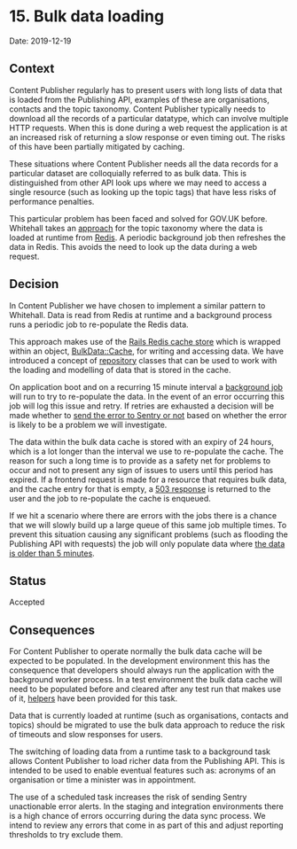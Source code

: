 # 15. Bulk data loading

Date: 2019-12-19

## Context

Content Publisher regularly has to present users with long lists of data that
is loaded from the Publishing API, examples of these are organisations,
contacts and the topic taxonomy. Content Publisher typically needs to
download all the records of a particular datatype, which can involve
multiple HTTP requests. When this is done during a web request the application
is at an increased risk of returning a slow response or even timing out.
The risks of this have been partially mitigated by caching.

These situations where Content Publisher needs all the data records for a
particular dataset are colloquially referred to as bulk data. This is
distinguished from other API look ups where we may need to access a
single resource (such as looking up the topic tags) that have less risks of
performance penalties.

This particular problem has been faced and solved for GOV.UK before. Whitehall
takes an [approach](https://github.com/alphagov/whitehall/pull/3298) for the
topic taxonomy where the data is loaded at runtime from
[Redis](https://redis.io/). A periodic background job then refreshes the
data in Redis. This avoids the need to look up the data during a web request.

## Decision

In Content Publisher we have chosen to implement a similar pattern to Whitehall.
Data is read from Redis at runtime and a background process runs a periodic
job to re-populate the Redis data.

This approach makes use of the [Rails Redis cache store][redis-cache-store]
which is wrapped within an object, [BulkData::Cache][bulk-data-cache], for
writing and accessing data. We have introduced a concept of
[repository][government-repository] classes that can be used to work with the
loading and modelling of data that is stored in the cache.

On application boot and on a recurring 15 minute interval a
[background job][populate-bulk-data-job] will run to try to re-populate the data.
In the event of an error occurring this job will log this issue and retry. If
retries are exhausted a decision will be made whether to
[send the error to Sentry or not][error-handling] based on whether the error
is likely to be a problem we will investigate.

The data within the bulk data cache is stored with an expiry of 24 hours, which
is a lot longer than the interval we use to re-populate the cache. The reason
for such a long time is to provide as a safety net for problems to occur and
not to present any sign of issues to users until this period has expired. If a
frontend request is made for a resource that requires bulk data, and the
cache entry for that is empty, a [503 response][unavailable-response] is
returned to the user and the job to re-populate the cache is enqueued.

If we hit a scenario where there are errors with the jobs there is a chance
that we will slowly build up a large queue of this same job multiple times. To
prevent this situation causing any significant problems (such as flooding the
Publishing API with requests) the job will only populate data where [the
data is older than 5 minutes][older-than-check].

## Status

Accepted

## Consequences

For Content Publisher to operate normally the bulk data cache will be expected
to be populated. In the development environment this has the consequence that
developers should always run the application with the background worker
process. In a test environment the bulk data cache will need to be populated
before and cleared after any test run that makes use of it,
[helpers][bulk-data-helpers] have been provided for this task.

Data that is currently loaded at runtime (such as organisations, contacts and
topics) should be migrated to use the bulk data approach to reduce the risk of
timeouts and slow responses for users.

The switching of loading data from a runtime task to a background task allows
Content Publisher to load richer data from the Publishing API. This is
intended to be used to enable eventual features such as: acronyms of an
organisation or time a minister was in appointment.

The use of a scheduled task increases the risk of sending Sentry unactionable
error alerts. In the staging and integration environments there is a high
chance of errors occurring during the data sync process. We intend to
review any errors that come in as part of this and adjust reporting thresholds
to try exclude them.

[redis-cache-store]: https://guides.rubyonrails.org/caching_with_rails.html#activesupport-cache-rediscachestore
[bulk-data-cache]: https://github.com/alphagov/content-publisher/blob/265226bc0c613d2294b4cb0d33d2f26cfcf54811/lib/bulk_data/cache.rb
[government-repository]: https://github.com/alphagov/content-publisher/blob/265226bc0c613d2294b4cb0d33d2f26cfcf54811/lib/bulk_data/government_repository.rb
[populate-bulk-data-job]: https://github.com/alphagov/content-publisher/blob/265226bc0c613d2294b4cb0d33d2f26cfcf54811/app/jobs/populate_bulk_data_job.rb
[error-handling]: https://github.com/alphagov/content-publisher/blob/265226bc0c613d2294b4cb0d33d2f26cfcf54811/app/jobs/populate_bulk_data_job.rb#L4-L6
[unavailable-response]: https://github.com/alphagov/content-publisher/blob/265226bc0c613d2294b4cb0d33d2f26cfcf54811/app/controllers/application_controller.rb#L31-L37
[older-than-check]: https://github.com/alphagov/content-publisher/blob/265226bc0c613d2294b4cb0d33d2f26cfcf54811/app/jobs/populate_bulk_data_job.rb#L10
[bulk-data-helpers]: https://github.com/alphagov/content-publisher/blob/e8f2f7713f16e1c2bbbdd0c0c3181e0b317ae80e/spec/support/bulk_data_helper.rb

